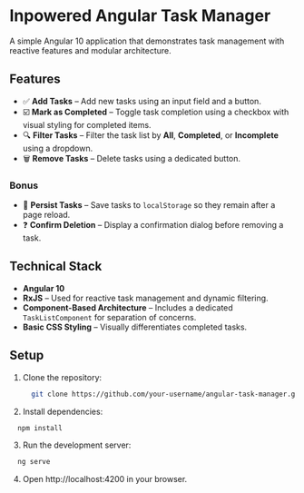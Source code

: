# Inpowered Angular Task Manager

A simple Angular 10 application that demonstrates task management with reactive features and modular architecture.

## Features

- ✅ **Add Tasks** – Add new tasks using an input field and a button.
- ☑️ **Mark as Completed** – Toggle task completion using a checkbox with visual styling for completed items.
- 🔍 **Filter Tasks** – Filter the task list by **All**, **Completed**, or **Incomplete** using a dropdown.
- 🗑️ **Remove Tasks** – Delete tasks using a dedicated button.

### Bonus

- 💾 **Persist Tasks** – Save tasks to `localStorage` so they remain after a page reload.
- ❓ **Confirm Deletion** – Display a confirmation dialog before removing a task.

## Technical Stack

- **Angular 10**
- **RxJS** – Used for reactive task management and dynamic filtering.
- **Component-Based Architecture** – Includes a dedicated `TaskListComponent` for separation of concerns.
- **Basic CSS Styling** – Visually differentiates completed tasks.

## Setup

1. Clone the repository:

   ```bash
     git clone https://github.com/your-username/angular-task-manager.git
   ```

2. Install dependencies:

  ```bash
    npm install
  ```

3. Run the development server:
   
  ```bash
    ng serve
  ```

4. Open http://localhost:4200 in your browser.
